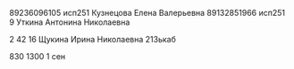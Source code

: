 89236096105 исп251 Кузнецова Елена Валерьевна 
89132851966 исп251 9 Уткина Антонина Николаевна 

2 42 16 Щукина Ирина Николаевна  213ькаб

830
1300 1 сен